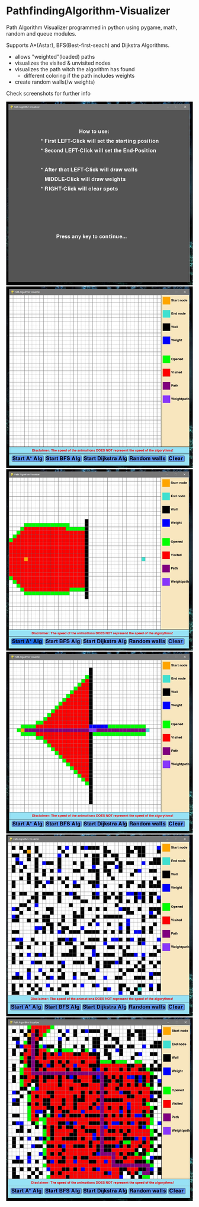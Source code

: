 # PathfindingAlgorithm-Visualizer
Path Algorithm Visualizer programmed in python using pygame, math, random and queue modules.

Supports A*(Astar), BFS(Best-first-seach) and Dijkstra Algorithms.

- allows "weighted"(loaded) paths
- visualizes the visited & unvisited nodes
- visualizes the path witch the algorithm has found
  - different coloring if the path includes weights
- create random walls(/w weights)

Check screenshots for further info

![Start_screen](AlgoShots/Pav_start_screen.jpg "Start_screen")
![Main_screen](AlgoShots/Pav_main_screen.jpg "Main_screen")
![Main running](AlgoShots/Pav_main_running.jpg "Main_running")
![Main finished](AlgoShots/Pav_main_finished.jpg "Main finished")
![Main walls](AlgoShots/Pav_main_walls.jpg "Main walls")
![Main walls finished](AlgoShots/Pav_main_wallsfin.jpg "Main walls finished")
